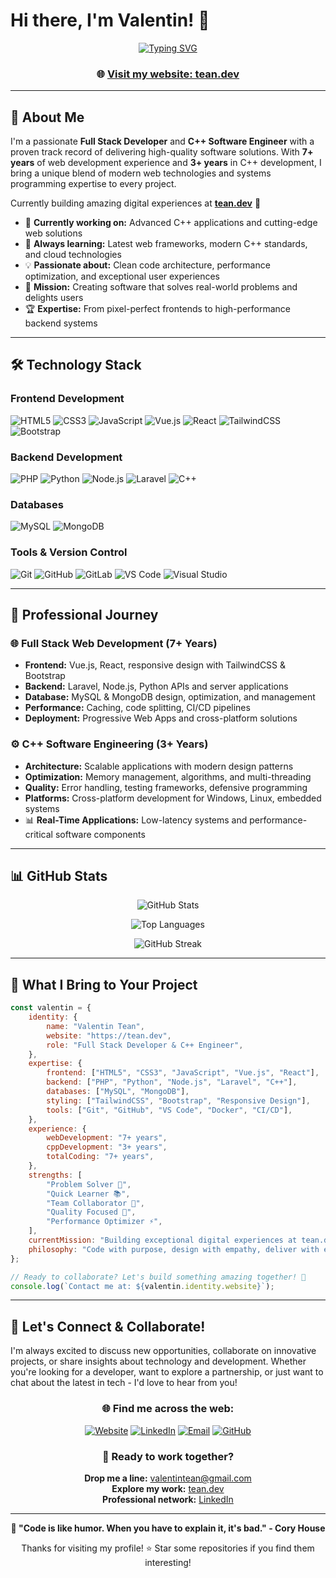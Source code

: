 # Hi there, I'm Valentin! 👋

<div align="center">
  
[![Typing SVG](https://readme-typing-svg.herokuapp.com?font=Fira+Code&pause=1000&color=00D4AA&center=true&vCenter=true&width=500&lines=Full+Stack+Developer;C%2B%2B+Software+Engineer;7%2B+Years+of+Coding+Experience;Building+Digital+Solutions+at+tean.dev)](https://git.io/typing-svg)

### 🌐 [Visit my website: tean.dev](https://tean.dev)

</div>

---

## 🚀 About Me

I'm a passionate **Full Stack Developer** and **C++ Software Engineer** with a proven track record of delivering high-quality software solutions. With **7+ years** of web development experience and **3+ years** in C++ development, I bring a unique blend of modern web technologies and systems programming expertise to every project.

Currently building amazing digital experiences at **[tean.dev](https://tean.dev)** 🌟

-   🔭 **Currently working on:** Advanced C++ applications and cutting-edge web solutions
-   🌱 **Always learning:** Latest web frameworks, modern C++ standards, and cloud technologies
-   💡 **Passionate about:** Clean code architecture, performance optimization, and exceptional user experiences
-   🎯 **Mission:** Creating software that solves real-world problems and delights users
-   🏆 **Expertise:** From pixel-perfect frontends to high-performance backend systems

---

## 🛠️ Technology Stack

### **Frontend Development**

![HTML5](https://img.shields.io/badge/HTML5-E34F26?style=for-the-badge&logo=html5&logoColor=white)
![CSS3](https://img.shields.io/badge/CSS3-1572B6?style=for-the-badge&logo=css3&logoColor=white)
![JavaScript](https://img.shields.io/badge/JavaScript-F7DF1E?style=for-the-badge&logo=javascript&logoColor=black)
![Vue.js](https://img.shields.io/badge/Vue.js-4FC08D?style=for-the-badge&logo=vue.js&logoColor=white)
![React](https://img.shields.io/badge/React-20232A?style=for-the-badge&logo=react&logoColor=61DAFB)
![TailwindCSS](https://img.shields.io/badge/Tailwind_CSS-38B2AC?style=for-the-badge&logo=tailwind-css&logoColor=white)
![Bootstrap](https://img.shields.io/badge/Bootstrap-563D7C?style=for-the-badge&logo=bootstrap&logoColor=white)

### **Backend Development**

![PHP](https://img.shields.io/badge/PHP-777BB4?style=for-the-badge&logo=php&logoColor=white)
![Python](https://img.shields.io/badge/Python-3776AB?style=for-the-badge&logo=python&logoColor=white)
![Node.js](https://img.shields.io/badge/Node.js-43853D?style=for-the-badge&logo=node.js&logoColor=white)
![Laravel](https://img.shields.io/badge/Laravel-FF2D20?style=for-the-badge&logo=laravel&logoColor=white)
![C++](https://img.shields.io/badge/C++-00599C?style=for-the-badge&logo=c%2B%2B&logoColor=white)

### **Databases**

![MySQL](https://img.shields.io/badge/MySQL-00000F?style=for-the-badge&logo=mysql&logoColor=white)
![MongoDB](https://img.shields.io/badge/MongoDB-4EA94B?style=for-the-badge&logo=mongodb&logoColor=white)

### **Tools & Version Control**

![Git](https://img.shields.io/badge/Git-F05032?style=for-the-badge&logo=git&logoColor=white)
![GitHub](https://img.shields.io/badge/GitHub-100000?style=for-the-badge&logo=github&logoColor=white)
![GitLab](https://img.shields.io/badge/GitLab-FCA326?style=for-the-badge&logo=gitlab&logoColor=white)
![VS Code](https://img.shields.io/badge/VS_Code-007ACC?style=for-the-badge&logo=visual-studio-code&logoColor=white)
![Visual Studio](https://img.shields.io/badge/Visual_Studio-5C2D91?style=for-the-badge&logo=visual-studio&logoColor=white)

---

## 💼 Professional Journey

### 🌐 **Full Stack Web Development** (7+ Years)

-   **Frontend:** Vue.js, React, responsive design with TailwindCSS & Bootstrap
-   **Backend:** Laravel, Node.js, Python APIs and server applications
-   **Database:** MySQL & MongoDB design, optimization, and management
-   **Performance:** Caching, code splitting, CI/CD pipelines
-   **Deployment:** Progressive Web Apps and cross-platform solutions

### ⚙️ **C++ Software Engineering** (3+ Years)

-   **Architecture:** Scalable applications with modern design patterns
-   **Optimization:** Memory management, algorithms, and multi-threading
-   **Quality:** Error handling, testing frameworks, defensive programming
-   **Platforms:** Cross-platform development for Windows, Linux, embedded systems
-   📊 **Real-Time Applications:** Low-latency systems and performance-critical software components

---

## 📊 GitHub Stats

<div align="center">
  
![GitHub Stats](https://github-readme-stats.vercel.app/api?username=vtean&show_icons=true&theme=tokyonight&hide_border=true&count_private=true)

![Top Languages](https://github-readme-stats.vercel.app/api/top-langs/?username=vtean&layout=compact&theme=tokyonight&hide_border=true)

![GitHub Streak](https://github-readme-streak-stats.herokuapp.com/?user=vtean&theme=tokyonight&hide_border=true)

</div>

---

## 🌟 What I Bring to Your Project

```javascript
const valentin = {
    identity: {
        name: "Valentin Tean",
        website: "https://tean.dev",
        role: "Full Stack Developer & C++ Engineer",
    },
    expertise: {
        frontend: ["HTML5", "CSS3", "JavaScript", "Vue.js", "React"],
        backend: ["PHP", "Python", "Node.js", "Laravel", "C++"],
        databases: ["MySQL", "MongoDB"],
        styling: ["TailwindCSS", "Bootstrap", "Responsive Design"],
        tools: ["Git", "GitHub", "VS Code", "Docker", "CI/CD"],
    },
    experience: {
        webDevelopment: "7+ years",
        cppDevelopment: "3+ years",
        totalCoding: "7+ years",
    },
    strengths: [
        "Problem Solver 🧩",
        "Quick Learner 📚",
        "Team Collaborator 🤝",
        "Quality Focused 🎯",
        "Performance Optimizer ⚡",
    ],
    currentMission: "Building exceptional digital experiences at tean.dev",
    philosophy: "Code with purpose, design with empathy, deliver with excellence",
};

// Ready to collaborate? Let's build something amazing together! 🚀
console.log(`Contact me at: ${valentin.identity.website}`);
```

---

## 🤝 Let's Connect & Collaborate!

I'm always excited to discuss new opportunities, collaborate on innovative projects, or share insights about technology and development. Whether you're looking for a developer, want to explore a partnership, or just want to chat about the latest in tech - I'd love to hear from you!

<div align="center">

### 🌐 **Find me across the web:**

[![Website](https://img.shields.io/badge/🌐_Website-tean.dev-00D4AA?style=for-the-badge&logo=globe&logoColor=white)](https://tean.dev)
[![LinkedIn](https://img.shields.io/badge/LinkedIn-0077B5?style=for-the-badge&logo=linkedin&logoColor=white)](https://www.linkedin.com/in/vtean/)
[![Email](https://img.shields.io/badge/Email-valentintean@gmail.com-D14836?style=for-the-badge&logo=gmail&logoColor=white)](mailto:valentintean@gmail.com)
[![GitHub](https://img.shields.io/badge/GitHub-100000?style=for-the-badge&logo=github&logoColor=white)](https://github.com/vtean)

### 💼 **Ready to work together?**

**Drop me a line:** [valentintean@gmail.com](mailto:valentintean@gmail.com)  
**Explore my work:** [tean.dev](https://tean.dev)  
**Professional network:** [LinkedIn](https://www.linkedin.com/in/vtean/)

</div>

---

<div align="center">
  
**💬 "Code is like humor. When you have to explain it, it's bad." - Cory House**

Thanks for visiting my profile! ⭐ Star some repositories if you find them interesting!

</div>
